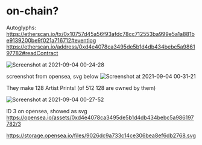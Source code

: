 

# on-chain?

Autoglyphs:
https://etherscan.io/tx/0x10757d45a56f93afdc78cc712553ba999e5a1a881be9139200be9f021a716712#eventlog
https://etherscan.io/address/0xd4e4078ca3495de5b1d4db434bebc5a986197782#readContract

![Screenshot at 2021-09-04 00-24-28](https://user-images.githubusercontent.com/918180/132070767-465fa426-8e29-46d6-aa74-f451350ef719.png)

screenshot from opensea, svg below
![Screenshot at 2021-09-04 00-31-21](https://user-images.githubusercontent.com/918180/132071158-b87956ac-6525-4d9a-98c2-1468566dc60e.png)


They make 128 Artist Prints! (of 512 128 are owned by them)

![Screenshot at 2021-09-04 00-27-52](https://user-images.githubusercontent.com/918180/132070938-bf3670ef-19ff-4433-9085-85c4808ebcde.png)

ID 3 on opensea, showed as svg
https://opensea.io/assets/0xd4e4078ca3495de5b1d4db434bebc5a986197782/3

https://storage.opensea.io/files/9026dc9a733c14ce306bea8ef6db2768.svg
